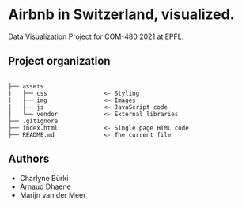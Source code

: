 # Airbnb in Switzerland, visualized.

Data Visualization Project for COM-480 2021 at EPFL.

## Project organization

```

├── assets
|   ├── css                <- Styling
|   ├── img                <- Images
|   ├── js                 <- JavaScript code
|   └── vendor             <- External libraries
├── .gitignore
├── index.html             <- Single page HTML code
├── README.md              <- The current file
```

## Authors

* Charlyne Bürki
* Arnaud Dhaene
* Marijn van der Meer
